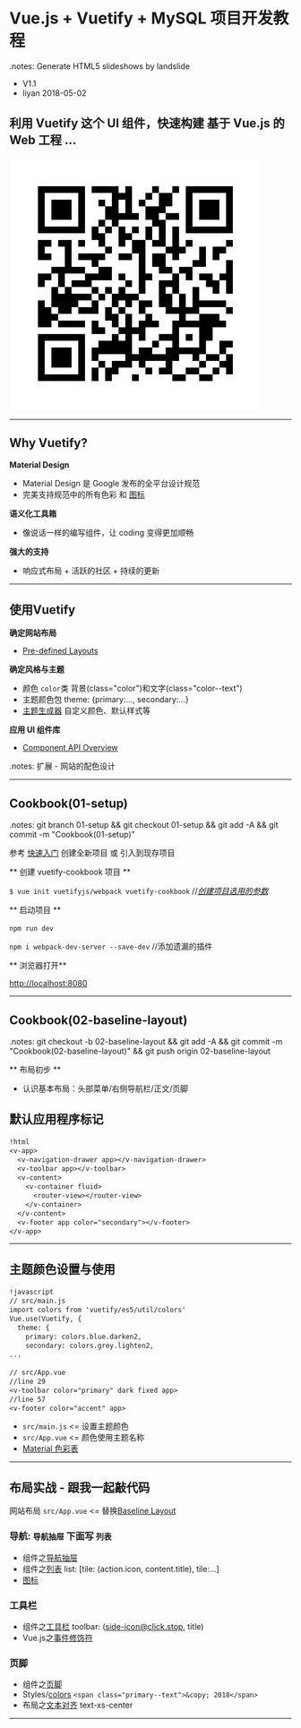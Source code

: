 # Vue.js + Vuetify + MySQL 项目开发教程
.notes: Generate HTML5 slideshows by landslide

<!-- landslide cookbook.md --relative --copy-theme -d index.html -->

 * V1.1
 * liyan 2018-05-02

## 利用 Vuetify 这个 UI 组件，快速构建 基于 Vue.js 的 Web 工程 …

<!-- .qr: 450|http://172.16.100.90:10000/slide/vuetify/ -->

![QR Code](img/qr-code.png)

---

## Why Vuetify?

**Material Design**

* Material Design 是 Google 发布的全平台设计规范
* 完美支持规范中的所有色彩 和 [图标](https://material.io/icons/)

**语义化工具箱**

* 像说话一样的编写组件，让 coding 变得更加顺畅

**强大的支持**

* 响应式布局 + 活跃的社区 + 持续的更新

---

## 使用Vuetify

**确定网站布局**

* [Pre-defined Layouts](https://vuetifyjs.com/zh-Hans/layout/pre-defined)

**确定风格与主题**

* 颜色 `color`类 背景(class="color")和文字(class="color--text")
* 主题颜色包 theme: {primary:..., secondary:...}
* [主题生成器](https://vuetifyjs.com/theme-generator) 自定义颜色、默认样式等

**应用 UI 组件库**

* [Component API Overview](https://vuetifyjs.com/zh-Hans/components/api-explorer)

.notes: 扩展 - 网站的配色设计

---

## Cookbook(01-setup)
.notes: git branch 01-setup && git checkout 01-setup && git add -A && git commit -m "Cookbook(01-setup)"

参考 [快速入门](https://vuetifyjs.com/zh-Hans/getting-started/quick-start) 创建全新项目 或 引入到现存项目

** 创建 vuetify-cookbook 项目 **

  `$ vue init vuetifyjs/webpack vuetify-cookbook` //*[创建项目选用的参数](./img/cookbook-create-project.png)*

** 启动项目 **

  `npm run dev`

  `npm i webpack-dev-server --save-dev` //添加遗漏的插件

** 浏览器打开**

[http://localhost:8080](./img/cookbook-localhost-8080.png)

---

## Cookbook(02-baseline-layout)
.notes: git checkout -b 02-baseline-layout && git add -A && git commit -m "Cookbook(02-baseline-layout)" && git push origin 02-baseline-layout

** 布局初步 **

* 认识基本布局：头部菜单/右侧导航栏/正文/页脚

## 默认应用程序标记

    !html
    <v-app>
      <v-navigation-drawer app></v-navigation-drawer>
      <v-toolbar app></v-toolbar>
      <v-content>
        <v-container fluid>
          <router-view></router-view>
        </v-container>
      </v-content>
      <v-footer app color="secondary"></v-footer>
    </v-app>

---
## 主题颜色设置与使用

    !javascript
    // src/main.js
    import colors from 'vuetify/es5/util/colors'
    Vue.use(Vuetify, {
      theme: {
        primary: colors.blue.darken2,
        secondary: colors.grey.lighten2,
    ...

    // src/App.vue
    //line 29
    <v-toolbar color="primary" dark fixed app>
    //line 57
    <v-footer color="accent" app>

* `src/main.js` <= 设置主题颜色
* `src/App.vue` <= 颜色使用主题名称
* [Material 色彩表](https://vuetifyjs.com/zh-Hans/style/colors)

---

## 布局实战 - 跟我一起敲代码

网站布局 `src/App.vue` <= 替换[Baseline Layout](https://github.com/vuetifyjs/vuetifyjs.com/blob/master/examples/layouts/baseline.vue)

### 导航: `导航抽屉` 下面写 `列表`

* 组件之[导航抽屉](https://vuetifyjs.com/en/components/navigation-drawers)
* 组件之[列表](https://vuetifyjs.com/en/components/lists) list: [tile: (action.icon, content.title), tile:...]
* [图标](https://material.io/icons/)

### 工具栏
* 组件之[工具栏](https://vuetifyjs.com/en/components/toolbars) toolbar: (side-icon@click.stop, title)
* Vue.js之[事件修饰符](https://cn.vuejs.org/v2/guide/events.html)

### 页脚
* 组件之[页脚](https://vuetifyjs.com/en/components/footer)
* Styles/[colors](https://vuetifyjs.com/en/style/colors) `<span class="primary--text">&copy; 2018</span>`
* 布局之[文本对齐](https://vuetifyjs.com/zh-Hans/layout/alignment) text-xs-center
---

